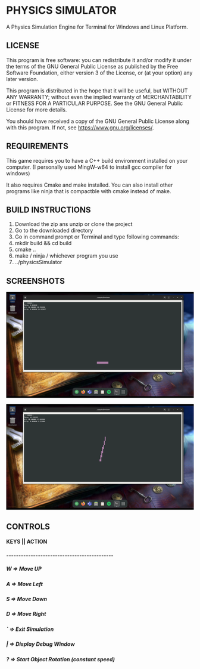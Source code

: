 # PHYSICS SIMULATOR
A Physics Simulation Engine for Terminal for Windows and Linux Platform.

## LICENSE
This program is free software: you can redistribute it and/or modify
it under the terms of the GNU General Public License as published by
the Free Software Foundation, either version 3 of the License, or
(at your option) any later version.

This program is distributed in the hope that it will be useful,
but WITHOUT ANY WARRANTY; without even the implied warranty of
MERCHANTABILITY or FITNESS FOR A PARTICULAR PURPOSE. See the
GNU General Public License for more details.

You should have received a copy of the GNU General Public License
along with this program.  If not, see <https://www.gnu.org/licenses/>.

## REQUIREMENTS
This game requires you to have a C++ build environment installed on your computer.
(I personally used MingW-w64 to install gcc compiler for windows)

It also requires Cmake and make installed. You can also install other programs like
ninja that is compactble with cmake instead of make.

## BUILD INSTRUCTIONS

1. Download the zip ans unzip or clone the project
2. Go to the downloaded directory
3. Go in command prompt or Terminal and type following commands:
4. mkdir build && cd build
5. cmake ..
6. make / ninja / whichever program you use
7. ../physicsSimulator

## SCREENSHOTS
![alt_tag](https://github.com/KrishnenduMarathe/physicsSimulator/blob/main/media/1.png)

![alt_tag](https://github.com/KrishnenduMarathe/physicsSimulator/blob/main/media/2.png)

## CONTROLS

#### KEYS       ||    ACTION
#### --------------------------------------------
#####  W         =>    Move UP
#####  A         =>    Move Left
#####  S         =>    Move Down
#####  D         =>    Move Right
#####  `         =>    Exit Simulation
#####  |         =>    Display Debug Window
#####  ?         =>    Start Object Rotation (constant speed)
